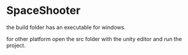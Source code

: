 # SpaceShooter

the build folder has an executable for windows.

for other platform open the src folder with the unity editor and run the project.